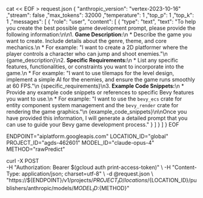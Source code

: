 cat << EOF > request.json
{
    "anthropic_version": "vertex-2023-10-16"
    ,"stream": false
    ,"max_tokens": 32000
    ,"temperature": 1
    ,"top_p": 1
    ,"top_k": 1
    ,"messages": [
        {
            "role": "user",
            "content": [
                {
                    "type": "text",
                    "text": "To help you create the best possible game development prompt, please provide the following information:\n\n1.  **Game Description:**\n    *   Describe the game you want to create. Include details about the genre, theme, and core mechanics.\n    *   For example: \"I want to create a 2D platformer where the player controls a character who can jump and shoot enemies.\"\n    {game_description}\n2.  **Specific Requirements:**\n    *   List any specific features, functionalities, or constraints you want to incorporate into the game.\n    *   For example: \"I want to use tilemaps for the level design, implement a simple AI for the enemies, and ensure the game runs smoothly at 60 FPS.\"\n    {specific_requirements}\n3.  **Example Code Snippets:**\n    *   Provide any example code snippets or references to specific Bevy features you want to use.\n    *   For example: \"I want to use the `bevy_ecs` crate for entity component system management and the `bevy_render` crate for rendering the game graphics.\"\n    {example_code_snippets}\n\nOnce you have provided this information, I will generate a detailed prompt that you can use to guide your Bevy game development process."
                }
            ]
        }
    ]
}
EOF

ENDPOINT="aiplatform.googleapis.com"
LOCATION_ID="global"
PROJECT_ID="agds-462601"
MODEL_ID="claude-opus-4"
METHOD="rawPredict"

curl -X POST \
  -H "Authorization: Bearer $(gcloud auth print-access-token)" \
  -H "Content-Type: application/json; charset=utf-8" \
  -d @request.json \
"https://${ENDPOINT}/v1/projects/${PROJECT_ID}/locations/${LOCATION_ID}/publishers/anthropic/models/${MODEL_ID}:${METHOD}"